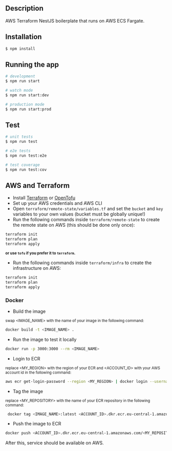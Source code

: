 ## Description
AWS Terraform NestJS boilerplate that runs on AWS ECS Fargate.

## Installation

```bash
$ npm install
```

## Running the app

```bash
# development
$ npm run start

# watch mode
$ npm run start:dev

# production mode
$ npm run start:prod
```

## Test

```bash
# unit tests
$ npm run test

# e2e tests
$ npm run test:e2e

# test coverage
$ npm run test:cov
```

## AWS and Terraform
- Install [Terraform](https://learn.hashicorp.com/tutorials/terraform/install-cli) or [OpenTofu](https://opentofu.org/)
- Set up your AWS credentials and AWS CLI
- Open `terraform/remote-state/variables.tf` and set the `bucket` and `key` variables to your own values (bucket must be globally unique!)
- Run the following commands inside `terraform/remote-state` to create the remote state on AWS (this should be done only once):

```bash
terraform init
terraform plan
terraform apply
```
<small><b>or use `tofu` if you prefer it to `terraform`.</b></small>

- Run the following commands inside `terraform/infra` to create the infrastructure on AWS:

```bash
terraform init
terraform plan
terraform apply
```

### Docker
- Build the image

<small>swap <IMAGE_NAME> with the name of your image in the following command:</small>
```bash
docker build -t <IMAGE_NAME> .
```
- Run the image to test it locally
```bash
docker run -p 3000:3000 --rm <IMAGE_NAME>
```
- Login to ECR

<small>replace <MY_REGION> with the region of your ECR and <ACCOUNT_ID> with your AWS account id in the following command:</small>
```bash
aws ecr get-login-password --region <MY_REGION> | docker login --username AWS --password-stdin <ACCOUNT_ID>.dkr.ecr.eu-central-1.amazonaws.com
```
- Tag the image

<small>replace <MY_REPOSITORY> with the name of your ECR repository in the following command:</small>
```bash
 docker tag <IMAGE_NAME>:latest <ACCOUNT_ID>.dkr.ecr.eu-central-1.amazonaws.com/<MY_REPOSITORY>:latest
```
- Push the image to ECR
```bash
docker push <ACCOUNT_ID>.dkr.ecr.eu-central-1.amazonaws.com/<MY_REPOSITORY>:latest
```

After this, service should be available on AWS.
